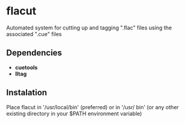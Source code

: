 flacut
======

Automated system for cutting up and tagging ".flac" files using the associated ".cue" files


Dependencies
------------
  * **cuetools**
  * **lltag**


Instalation
-----------
Place flacut in '/usr/local/bin' (preferred) or in '/usr/ bin'  (or any other existing directory in your 
$PATH environment variable)
